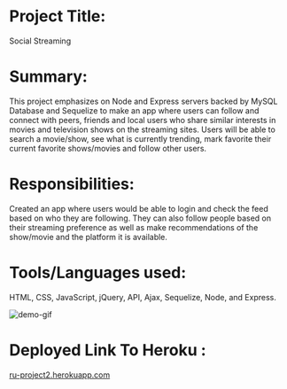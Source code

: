 # Project Title:
Social Streaming

# Summary:
This project emphasizes on Node and Express servers backed by MySQL Database and Sequelize to make an app where users can follow and connect with peers, friends and local users who share similar interests in movies and television shows on the streaming sites. Users will be able to search a movie/show, see what is currently trending, mark favorite their current favorite shows/movies and follow other users.

# Responsibilities: 
Created an app where users would be able to login and check the feed based on who they are following. They can also follow people based on their streaming preference as well as make recommendations of the show/movie and the platform it is available. 

# Tools/Languages used:
 HTML, CSS, JavaScript, jQuery, API, Ajax, Sequelize, Node, and Express. 

![demo-gif](https://github.com/jben817/Social-Streaming/blob/master/socialstreaming.gif)

# Deployed Link To Heroku :
 [ru-project2.herokuapp.com ](https://ru-project2.herokuapp.com/)



